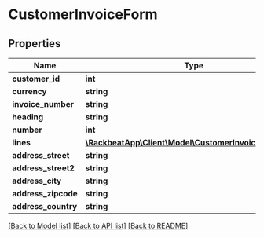# CustomerInvoiceForm

## Properties
Name | Type | Description | Notes
------------ | ------------- | ------------- | -------------
**customer_id** | **int** |  | 
**currency** | **string** |  | [optional] 
**invoice_number** | **string** |  | [optional] 
**heading** | **string** |  | [optional] 
**number** | **int** |  | [optional] 
**lines** | [**\RackbeatApp\Client\Model\CustomerInvoiceLineForm[]**](CustomerInvoiceLineForm.md) |  | 
**address_street** | **string** |  | [optional] 
**address_street2** | **string** |  | [optional] 
**address_city** | **string** |  | [optional] 
**address_zipcode** | **string** |  | [optional] 
**address_country** | **string** |  | [optional] 

[[Back to Model list]](../README.md#documentation-for-models) [[Back to API list]](../README.md#documentation-for-api-endpoints) [[Back to README]](../README.md)


